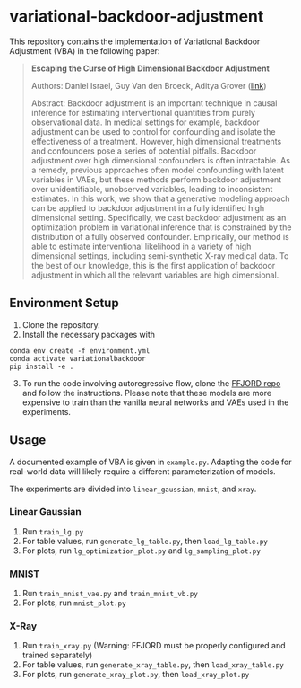 # variational-backdoor-adjustment


This repository contains the implementation of Variational Backdoor Adjustment (VBA) in the following paper:

>__Escaping the Curse of High Dimensional Backdoor Adjustment__
>
> Authors: Daniel Israel, Guy Van den Broeck, Aditya Grover ([link](https://arxiv.org/abs/2310.06100))
>
>Abstract: Backdoor adjustment is an important technique in causal inference for estimating interventional quantities from purely observational data. In medical settings for example, backdoor adjustment can be used to control for confounding and isolate the effectiveness of a treatment. However, high dimensional treatments and confounders pose a series of potential pitfalls. Backdoor adjustment over high dimensional confounders is often intractable. As a remedy, previous approaches often model confounding with latent variables in VAEs, but these methods perform backdoor adjustment over unidentifiable, unobserved variables, leading to inconsistent estimates. In this work, we show that a generative modeling approach can be applied to backdoor adjustment in a fully identified high dimensional setting. Specifically, we cast backdoor adjustment as an optimization problem in variational inference that is constrained by the distribution of a fully observed confounder. Empirically, our method is able to estimate interventional likelihood in a variety of high dimensional settings, including semi-synthetic X-ray medical data. To the best of our knowledge, this is the first application of backdoor adjustment in which all the relevant variables are high dimensional.

## Environment Setup
1. Clone the repository.
2. Install the necessary packages with
```
conda env create -f environment.yml
conda activate variationalbackdoor
pip install -e .
```
3. To run the code involving autoregressive flow, clone the [FFJORD repo](https://github.com/rtqichen/ffjord) and follow the instructions. Please note that these models are more expensive to train than the vanilla neural networks and VAEs used in the experiments.

## Usage
A documented example of VBA is given in ```example.py```. Adapting the code for real-world data will likely require a different parameterization of models.

The experiments are divided into ```linear_gaussian```, ```mnist```, and ```xray```. 

### Linear Gaussian
1. Run ```train_lg.py```
2. For table values, run ```generate_lg_table.py```, then ```load_lg_table.py```
3. For plots, run ```lg_optimization_plot.py``` and ```lg_sampling_plot.py```

### MNIST
1. Run ```train_mnist_vae.py``` and ```train_mnist_vb.py```
2. For plots, run ```mnist_plot.py```

### X-Ray
1. Run ```train_xray.py``` (Warning: FFJORD must be properly configured and trained separately)
2. For table values, run ```generate_xray_table.py```, then ```load_xray_table.py```
3. For plots, run ```generate_xray_plot.py```, then ```load_xray_plot.py```
   


